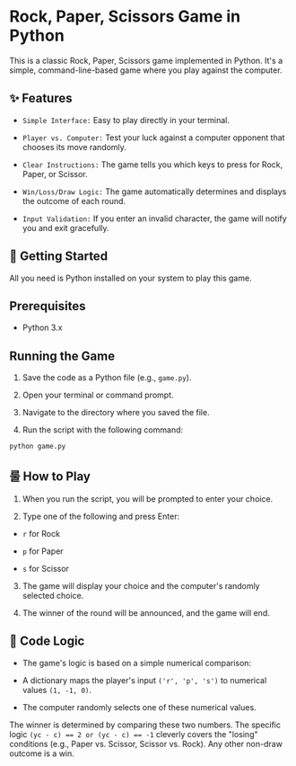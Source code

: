 # **Rock, Paper, Scissors Game in Python**
This is a classic Rock, Paper, Scissors game implemented in Python. It's a simple, command-line-based game where you play against the computer.

## **✨ Features**
- ```Simple Interface:``` Easy to play directly in your terminal.

- ```Player vs. Computer:``` Test your luck against a computer opponent that chooses its move randomly.

- ```Clear Instructions:``` The game tells you which keys to press for Rock, Paper, or Scissor.

- ```Win/Loss/Draw Logic:``` The game automatically determines and displays the outcome of each round.

- ```Input Validation:``` If you enter an invalid character, the game will notify you and exit gracefully.

## **🚀 Getting Started**
All you need is Python installed on your system to play this game.

## **Prerequisites**
- Python 3.x

## **Running the Game**

1. Save the code as a Python file (e.g., ```game.py```).

2. Open your terminal or command prompt.

3. Navigate to the directory where you saved the file.

4. Run the script with the following command:
```bash
python game.py
```

## **룰 How to Play**

1. When you run the script, you will be prompted to enter your choice.

2. Type one of the following and press Enter:

- ```r``` for Rock

- ```p``` for Paper

- ```s``` for Scissor

3. The game will display your choice and the computer's randomly selected choice.

4. The winner of the round will be announced, and the game will end.

## **🔬 Code Logic**

- The game's logic is based on a simple numerical comparison:

- A dictionary maps the player's input ```('r', 'p', 's')``` to numerical values ```(1, -1, 0)```.

- The computer randomly selects one of these numerical values.

The winner is determined by comparing these two numbers. The specific logic ```(yc - c) == 2 or (yc - c) == -1``` cleverly covers the "losing" conditions (e.g., Paper vs. Scissor, Scissor vs. Rock). Any other non-draw outcome is a win.
